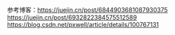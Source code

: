 参考博客：https://juejin.cn/post/6844903681087930375
https://juejin.cn/post/6932822384575512589
https://blog.csdn.net/pxwell/article/details/100767131

